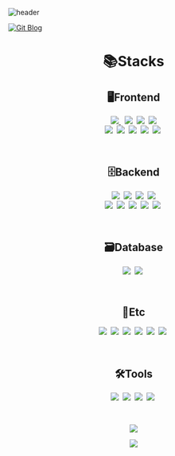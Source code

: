 <!-- Header -->
![header](https://capsule-render.vercel.app/api?type=waving&color=auto&height=200&section=header&text=Biin106's%20GitHub&fontSize=50&animation=twinkling&fontAlign=50)


[![Git Blog](https://img.shields.io/badge/Git_Blog-green)](https://jwndnjs1104.github.io)

<h1 align="center">📚Stacks</h1>

<h2 align="center">🖥️Frontend</h2>
<p align="center">
  <a href="https://ko.wikipedia.org/wiki/HTML5" target="_blank">
    <img src="https://img.shields.io/badge/HTML5-E34F26?style=for-the-badge&logo=html5&logoColor=white">
  </a>&nbsp;
  <img src="https://img.shields.io/badge/CSS3-1572B6?style=for-the-badge&logo=css3&logoColor=white">&nbsp
  <img src="https://img.shields.io/badge/Node.js-43853D?style=for-the-badge&logo=node.js&logoColor=white">&nbsp
  <img src="https://img.shields.io/badge/npm-CB3837?style=for-the-badge&logo=npm&logoColor=white"><br/>
  <img src="https://img.shields.io/badge/JavaScript-F7DF1E?style=for-the-badge&logo=JavaScript&logoColor=white">&nbsp
  <img src="https://img.shields.io/badge/React-20232A?style=for-the-badge&logo=react&logoColor=61DAFB">&nbsp
  <img src="https://img.shields.io/badge/React_Router-CA4245?style=for-the-badge&logo=react-router&logoColor=white">&nbsp
  <img src="https://img.shields.io/badge/Bootstrap-563D7C?style=for-the-badge&logo=bootstrap&logoColor=white">&nbsp
  <img src="https://img.shields.io/badge/Material--UI-0081CB?style=for-the-badge&logo=material-ui&logoColor=white">&nbsp
</p><br/>


<h2 align="center">🗄️Backend</h2>
<p align="center">
  <img src="https://img.shields.io/badge/Java-ED8B00?style=for-the-badge&logo=openjdk&logoColor=white">&nbsp
  <img src="https://img.shields.io/badge/Python-14354C?style=for-the-badge&logo=python&logoColor=white">&nbsp
  <img src="https://img.shields.io/badge/Flask-009688?style=for-the-badge&logo=flask&logoColor=white">&nbsp
  <img src="https://img.shields.io/badge/fastapi-009688?style=for-the-badge&logo=fastapi&logoColor=white"><br/>
  <img src="https://img.shields.io/badge/springboot-6DB33F?style=for-the-badge&logo=springboot&logoColor=white">&nbsp
  <img src="https://img.shields.io/badge/Spring_Security-6DB33F?style=for-the-badge&logo=Spring-Security&logoColor=white">&nbsp
  <img src="https://img.shields.io/badge/JWT-6DB33F?style=for-the-badge&logo=jsonwebtokens&logoColor=white">&nbsp
  <img src="https://img.shields.io/badge/mqtt-660066?style=for-the-badge&logo=mqtt&logoColor=white">&nbsp
  <img src="https://img.shields.io/badge/eclipse_mosquitto-3C5280?style=for-the-badge&logo=eclipsemosquitto&logoColor=white">&nbsp
</p><br/>


<h2 align="center">🗃️Database</h2>
<p align="center">
  <img src="https://img.shields.io/badge/Oracle-F80000?style=for-the-badge&logo=Oracle&logoColor=white">&nbsp
  <img src="https://img.shields.io/badge/MySQL-005C84?style=for-the-badge&logo=mysql&logoColor=white">&nbsp
</p><br/>


<h2 align="center">👥Etc</h2>
<p align="center">
  <img src="https://img.shields.io/badge/Slack-4A154B?style=for-the-badge&logo=slack&logoColor=white">&nbsp
  <img src="https://img.shields.io/badge/Discord-7289DA?style=for-the-badge&logo=discord&logoColor=white">&nbsp
  <img src="https://img.shields.io/badge/GIT-E44C30?style=for-the-badge&logo=git&logoColor=white">&nbsp
  <img src="https://img.shields.io/badge/GitHub-100000?style=for-the-badge&logo=github&logoColor=white">&nbsp
  <img src="https://img.shields.io/badge/Notion-%23000000.svg?style=for-the-badge&logo=notion&logoColor=white">&nbsp
  <img src="https://img.shields.io/badge/TensorFlow-FF6F00?style=for-the-badge&logo=tensorflow&logoColor=white">&nbsp
</p><br/>


<h2 align="center">🛠️Tools</h2>
<p align="center">
  <img src="https://img.shields.io/badge/Eclipse-2C2255?style=for-the-badge&logo=eclipse&logoColor=white">&nbsp
  <img src="https://img.shields.io/badge/PyCharm-000000.svg?&style=for-the-badge&logo=PyCharm&logoColor=white">&nbsp
  <img src="https://img.shields.io/badge/Visual_Studio_Code-0078D4?style=for-the-badge&logo=visual%20studio%20code&logoColor=white">&nbsp
  <img src="https://img.shields.io/badge/Postman-FF6C37?style=for-the-badge&logo=postman&logoColor=white">&nbsp
</p><br/>


<p align="center">
  <a href="https://github.com/Biin106">
    <img align="center" src="https://github-readme-stats.vercel.app/api/top-langs/?username=Biin106&show_icons=true&theme=nord&langs_count=8&hide_title=false" />
  </a>
</p>

<p align="center">
  <a href="https://github.com/Biin106">
    <img align="center" src="https://github-readme-stats.vercel.app/api?username=Biin106&hide=contribs,prs&show_icons=true&include_all_commits=true&theme=nord&hide_title=false" />
  </a>
</p>
